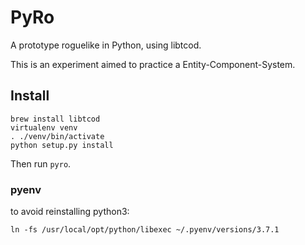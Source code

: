 # PyRo

A prototype roguelike in Python, using libtcod.

This is an experiment aimed to practice a Entity-Component-System.

## Install

``` shell
brew install libtcod
virtualenv venv
. ./venv/bin/activate
python setup.py install
```

Then run `pyro`.

### pyenv

to avoid reinstalling python3:

``` shell
ln -fs /usr/local/opt/python/libexec ~/.pyenv/versions/3.7.1
```
